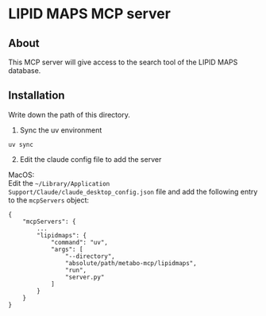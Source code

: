 # LIPID MAPS MCP server

## About
This MCP server will give access to the search tool of the LIPID MAPS database.

## Installation
Write down the path of this directory.

1. Sync the uv environment
```commandline
uv sync
```
2. Edit the claude config file to add the server

MacOS:\
Edit the `~/Library/Application Support/Claude/claude_desktop_config.json` file and add the following entry to the 
`mcpServers` object:

```text
{
    "mcpServers": {
        ...
        "lipidmaps": {
            "command": "uv",
            "args": [
                "--directory",
                "absolute/path/metabo-mcp/lipidmaps",
                "run",
                "server.py"
            ]
        }
    }
}
```